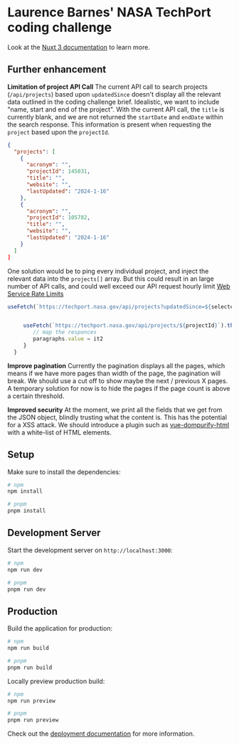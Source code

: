 # Laurence Barnes' NASA TechPort coding challenge

Look at the [Nuxt 3 documentation](https://nuxt.com/docs/getting-started/introduction) to learn more.

## Further enhancement

**Limitation of project API Call**
The current API call to search projects (`/api/projects`) based upon `updatedSince` doesn't display all the relevant data outlined in the coding challenge brief. Idealistic, we want to include "name, start and end of the project". With the current API call, the `title` is currently blank, and we are not returned the `startDate` and `endDate` within the search response. This information is present when requesting the `project` based upon the `projectId`.

```json
{
  "projects": [
    {
      "acronym": "",
      "projectId": 145031,
      "title": "",
      "website": "",
      "lastUpdated": "2024-1-16"
    },
    {
      "acronym": "",
      "projectId": 105782,
      "title": "",
      "website": "",
      "lastUpdated": "2024-1-16"
    }
  ]
]
```

One solution would be to ping every individual project, and inject the relevant data into the `projects[]` array. But this could result in an large number of API calls, and could well exceed our API request hourly limit [Web Service Rate Limits](https://api.nasa.gov/)

```js
useFetch(`https://techport.nasa.gov/api/projects?updatedSince=${selectedDate}`).then(response => {


     useFetch(`https://techport.nasa.gov/api/projects/${projectId}`).then(project=> {
        // map the responces
        paragraphs.value = it2
     }
  }

```

**Improve pagination**
Currently the pagination displays all the pages, which means if we have more pages than width of the page, the pagination will break. We should use a cut off to show maybe the next / previous X pages. A temporary solution for now is to hide the pages if the page count is above a certain threshold.

**Improved security**
At the moment, we print all the fields that we get from the JSON object, blindly trusting what the content is. This has the potential for a XSS attack. We should introduce a plugin such as [vue-dompurify-html](https://github.com/LeSuisse/vue-dompurify-html/) with a white-list of HTML elements.

## Setup

Make sure to install the dependencies:

```bash
# npm
npm install

# pnpm
pnpm install
```

## Development Server

Start the development server on `http://localhost:3000`:

```bash
# npm
npm run dev

# pnpm
pnpm run dev
```

## Production

Build the application for production:

```bash
# npm
npm run build

# pnpm
pnpm run build
```

Locally preview production build:

```bash
# npm
npm run preview

# pnpm
pnpm run preview


```

Check out the [deployment documentation](https://nuxt.com/docs/getting-started/deployment) for more information.
